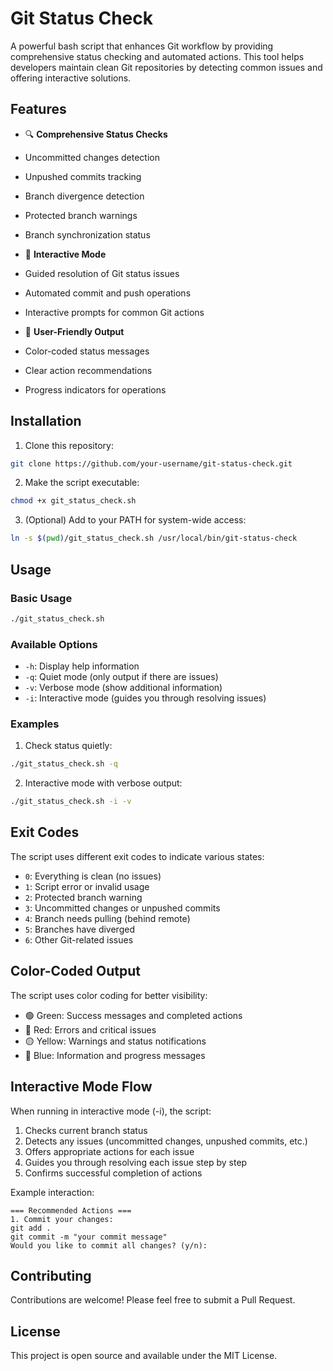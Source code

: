 # Git Status Check

A powerful bash script that enhances Git workflow by providing comprehensive status checking and automated actions. This tool helps developers maintain clean Git repositories by detecting common issues and offering interactive solutions.

## Features

- 🔍 **Comprehensive Status Checks**
- Uncommitted changes detection
- Unpushed commits tracking
- Branch divergence detection
- Protected branch warnings
- Branch synchronization status

- 🤖 **Interactive Mode**
- Guided resolution of Git status issues
- Automated commit and push operations
- Interactive prompts for common Git actions

- 🎨 **User-Friendly Output**
- Color-coded status messages
- Clear action recommendations
- Progress indicators for operations

## Installation

1. Clone this repository:
```bash
git clone https://github.com/your-username/git-status-check.git
```

2. Make the script executable:
```bash
chmod +x git_status_check.sh
```

3. (Optional) Add to your PATH for system-wide access:
```bash
ln -s $(pwd)/git_status_check.sh /usr/local/bin/git-status-check
```

## Usage

### Basic Usage
```bash
./git_status_check.sh
```

### Available Options

- `-h`: Display help information
- `-q`: Quiet mode (only output if there are issues)
- `-v`: Verbose mode (show additional information)
- `-i`: Interactive mode (guides you through resolving issues)

### Examples

1. Check status quietly:
```bash
./git_status_check.sh -q
```

2. Interactive mode with verbose output:
```bash
./git_status_check.sh -i -v
```

## Exit Codes

The script uses different exit codes to indicate various states:

- `0`: Everything is clean (no issues)
- `1`: Script error or invalid usage
- `2`: Protected branch warning
- `3`: Uncommitted changes or unpushed commits
- `4`: Branch needs pulling (behind remote)
- `5`: Branches have diverged
- `6`: Other Git-related issues

## Color-Coded Output

The script uses color coding for better visibility:

- 🟢 Green: Success messages and completed actions
- 🔴 Red: Errors and critical issues
- 🟡 Yellow: Warnings and status notifications
- 🔵 Blue: Information and progress messages

## Interactive Mode Flow

When running in interactive mode (-i), the script:

1. Checks current branch status
2. Detects any issues (uncommitted changes, unpushed commits, etc.)
3. Offers appropriate actions for each issue
4. Guides you through resolving each issue step by step
5. Confirms successful completion of actions

Example interaction:
```
=== Recommended Actions ===
1. Commit your changes:
git add .
git commit -m "your commit message"
Would you like to commit all changes? (y/n):
```

## Contributing

Contributions are welcome! Please feel free to submit a Pull Request.

## License

This project is open source and available under the MIT License.

